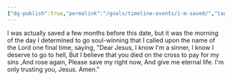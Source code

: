 ```yaml
---
{"dg-publish":true,"permalink":"/goals/timeline-events/i-m-saved/","tags":["timeline","personal"],"created":"","updated":""}
---
```



I was actually saved a few months before this date, but it was the morning of the day I determined to go soul-winning that I called upon the name of the Lord one final time, saying,  "Dear Jesus, I know I'm a sinner, I know I deserve to go to hell, But I believe that you died on the cross to pay for my sins ,And rose again, Please save my right now, And give me eternal life. I'm only trusting you, Jesus. Amen."